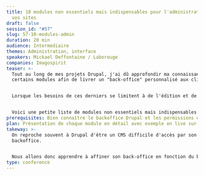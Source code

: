 ```yaml
---
title: 10 modules non essentiels mais indispensables pour l'administration de
  vos sites
draft: false
session_id: "#57"
slug: 57-10-modules-admin
duration: 20 min
audience: Intermédiaire
themes: Administration, interface
speakers: Mickael Deffontaine / Laborouge
companies: Imagospirit
teaser: >-
  Tout au long de mes projets Drupal, j'ai dû approfondir ma connaissance de
  certains modules afin de livrer un "back-office" personnalisé aux clients.


  Lorsque les besoins de ces derniers se limitent à de l'édition et de la mise à jour de contenu, il est inutile de surcharger l'administration du site avec toutes les fonctionnalités que Drupal propose par défaut.


  Voici une petite liste de modules non essentiels mais indispensables... qui vous permettront d'affiner vos administrations de site.
prerequisites: Bien connaître le backoffice Drupal et les permissions en général.
plan: Présentation de chaque module en détail avec exemple en live sur le backoffice.
takeway: >-
  On reproche souvent à Drupal d'être un CMS difficile d'accès par son
  backoffice.


  Nous allons donc apprendre à affiner son back-office en fonction du besoin client.
type: conference
---
```

